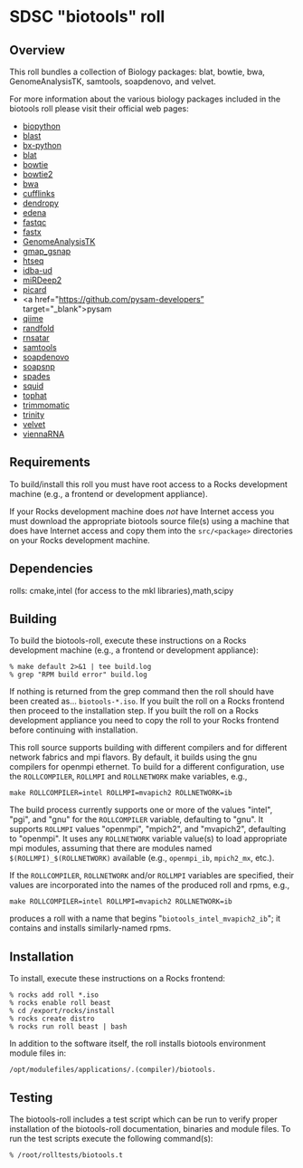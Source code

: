 # SDSC "biotools" roll

## Overview

This roll bundles a collection of Biology packages: blat, bowtie, bwa,
GenomeAnalysisTK, samtools, soapdenovo, and velvet.

For more information about the various biology packages included in the biotools
roll please visit their official web pages:

- <a href="http://biopython.org" target="_blank">biopython</a>
- <a href="http://blast.ncbi.nlm.nih.gov/Blast.cgi" target="_blank">blast</a>
- <a href="http://https://pypi.python.org/pypi/bx-python" target="_blank">bx-python</a>
- <a href="http://genome.ucsc.edu/goldenPath/help/blatSpec.html" target="_blank">blat</a>
- <a href="http://bowtie-bio.sourceforge.net" target="_blank">bowtie</a>
- <a href="http://bowtie-bio.sourceforge.net/bowtie2" target="_blank">bowtie2</a>
- <a href="http://bio-bwa.sourceforge.net" target="_blank">bwa</a>
- <a href="http://cufflinks.cbcb.umd.edu" target="_blank">cufflinks</a>
- <a href="http://pythonhosted.org/DendroPy" target="_blank">dendropy</a>
- <a href="http://www.genomic.ch/edena.php" target="_blank">edena</a>
- <a href="http://www.bioinformatics.babraham.ac.uk/projects/fastqc" target="_blank">fastqc</a>
- <a href="http://hannonlab.cshl.edu/fastx_toolkit" target="_blank">fastx</a>
- <a href="http://www.broadinstitute.org/gatk" target="_blank">GenomeAnalysisTK</a>
- <a href="http://research-pub.gene.com/gmap" target="_blank">gmap_gsnap</a>
- <a href="http://www-huber.embl.de/users/anders/HTSeq" target="_blank">htseq</a>
- <a href="http://i.cs.hku.hk/~alse/hkubrg/projects/idba_ud/index.html" target="_blank">idba-ud</a>
- <a href="https://www.mdc-berlin.de/8551903/en/research/research_teams/systems_biology_of_gene_regulatory_elements/projects/miRDeep" target="_blank">miRDeep2</a>
- <a href="http://i.cs.hku.hk/~alse/hkubrg/projects/idba_ud/index.html" target="_blank">picard</a>
- <a href="https://github.com/pysam-developers” target="_blank">pysam</a>
- <a href="http://qiime.org" target="_blank">qiime</a>
- <a href="http://bioinformatics.psb.ugent.be/software/details/Randfold" target="_blank">randfold</a>
- <a href="http://code.google.com/p/rna-star" target="_blank">rnsatar</a>
- <a href="http://samtools.sourceforge.net" target="_blank">samtools</a>
- <a href="http://soap.genomics.org.cn/soapdenovo.html" target="_blank">soapdenovo</a>
- <a href="http://soap.genomics.org.cn/soapsnp.html" target="_blank">soapsnp</a>
- <a href="http://bioinf.spbau.ru/en/spades" target="_blank">spades</a>
- <a href="squid http://selab.janelia.org/software.html" target="_blank">squid</a>
- <a href="http://tophat.cbcb.umd.ed" target="_blank">tophat</a>
- <a href="http://www.usadellab.org/cms/?page=trimmomatic" target="_blank">trimmomatic</a>
- <a href="http://trinityrnaseq.sourceforge.net" target="_blank">trinity</a>
- <a href="http://www.ebi.ac.uk/~zerbino/velvet/" target="_blank">velvet</a>
- <a href="http://www.tbi.univie.ac.at/~ronny/RNA/index.html" target="_blank">viennaRNA</a>
</description>


## Requirements

To build/install this roll you must have root access to a Rocks development
machine (e.g., a frontend or development appliance).

If your Rocks development machine does *not* have Internet access you must
download the appropriate biotools source file(s) using a machine that does have
Internet access and copy them into the `src/<package>` directories on your Rocks
development machine.


## Dependencies


rolls: cmake,intel (for access to the mkl libraries),math,scipy

## Building

To build the biotools-roll, execute these instructions on a Rocks development
machine (e.g., a frontend or development appliance):

```shell
% make default 2>&1 | tee build.log
% grep "RPM build error" build.log
```

If nothing is returned from the grep command then the roll should have been
created as... `biotools-*.iso`. If you built the roll on a Rocks frontend then
proceed to the installation step. If you built the roll on a Rocks development
appliance you need to copy the roll to your Rocks frontend before continuing
with installation.

This roll source supports building with different compilers and for different
network fabrics and mpi flavors.  By default, it builds using the gnu compilers
for openmpi ethernet.  To build for a different configuration, use the
`ROLLCOMPILER`, `ROLLMPI` and `ROLLNETWORK` make variables, e.g.,

```shell
make ROLLCOMPILER=intel ROLLMPI=mvapich2 ROLLNETWORK=ib 
```
The build process currently supports one or more of the values "intel", "pgi",
and "gnu" for the `ROLLCOMPILER` variable, defaulting to "gnu".  It supports
`ROLLMPI` values "openmpi", "mpich2", and "mvapich2", defaulting to "openmpi".
It uses any `ROLLNETWORK` variable value(s) to load appropriate mpi modules,
assuming that there are modules named `$(ROLLMPI)_$(ROLLNETWORK)` available
(e.g., `openmpi_ib`, `mpich2_mx`, etc.).

If the `ROLLCOMPILER`, `ROLLNETWORK` and/or `ROLLMPI` variables are specified,
their values are incorporated into the names of the produced roll and rpms, e.g.,

```shell
make ROLLCOMPILER=intel ROLLMPI=mvapich2 ROLLNETWORK=ib
```
produces a roll with a name that begins "`biotools_intel_mvapich2_ib`"; it
contains and installs similarly-named rpms.


## Installation

To install, execute these instructions on a Rocks frontend:

```shell
% rocks add roll *.iso
% rocks enable roll beast
% cd /export/rocks/install
% rocks create distro
% rocks run roll beast | bash
```

In addition to the software itself, the roll installs biotools environment
module files in:

```shell
/opt/modulefiles/applications/.(compiler)/biotools.
```


## Testing

The biotools-roll includes a test script which can be run to verify proper
installation of the biotools-roll documentation, binaries and module files. To
run the test scripts execute the following command(s):

```shell
% /root/rolltests/biotools.t 
```
